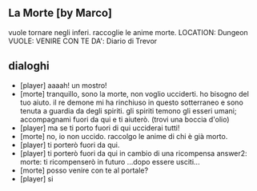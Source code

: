 ## La Morte [by Marco]

vuole tornare negli inferi. raccoglie le anime morte.
LOCATION: Dungeon
VUOLE: VENIRE CON TE
DA': Diario di Trevor

## dialoghi

-   [player] aaaah! un mostro!
-   [morte] tranquillo, sono la morte, non voglio ucciderti. ho bisogno del tuo aiuto. il re demone mi ha rinchiuso in questo sotterraneo e sono tenuta a guardia da degli spiriti. gli spiriti temono gli esseri umani; accompagnami fuori da qui e ti aiuterò.
    (trovi una boccia d'olio)
-   [player] ma se ti porto fuori di qui ucciderai tutti!
-   [morte] no, io non uccido. raccolgo le anime di chi è già morto.
-   [player] ti porterò fuori da qui.
-   [player] ti porterò fuori da qui in cambio di una ricompensa
    answer2: morte: ti ricompenserò in futuro
    ...dopo essere usciti...
-   [morte] posso venire con te al portale?
-   [player] si
